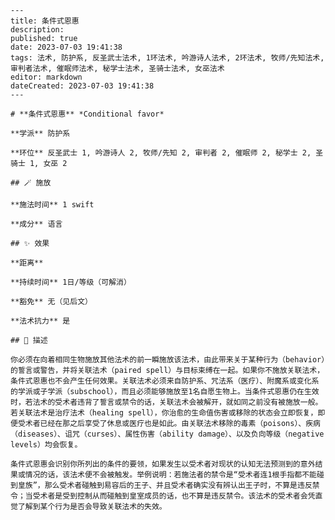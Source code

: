 
    ---
    title: 条件式恩惠
    description: 
    published: true
    date: 2023-07-03 19:41:38
    tags: 法术, 防护系, 反圣武士法术, 1环法术, 吟游诗人法术, 2环法术, 牧师/先知法术, 审判者法术, 催眠师法术, 秘学士法术, 圣骑士法术, 女巫法术
    editor: markdown
    dateCreated: 2023-07-03 19:41:38
    ---

    # **条件式恩惠** *Conditional favor*

    **学派** 防护系 

    **环位** 反圣武士 1, 吟游诗人 2, 牧师/先知 2, 审判者 2, 催眠师 2, 秘学士 2, 圣骑士 1, 女巫 2

    ## 🪄 施放

    **施法时间** 1 swift

    **成分** 语言

    ## ✨ 效果  

    **距离**   

    **持续时间** 1日/等级（可解消） 

    **豁免** 无（见后文）

    **法术抗力** 是

    ## 📖 描述

    你必须在向着相同生物施放其他法术的前一瞬施放该法术，由此带来关于某种行为（behavior）的誓言或警告，并将关联法术（paired spell）与目标束缚在一起。如果你不施放关联法术，条件式恩惠也不会产生任何效果。关联法术必须来自防护系、咒法系（医疗）、附魔系或变化系的学派或子学派（subschool），而且必须能够施放至1名自愿生物上。当条件式恩惠仍在生效时，若法术的受术者违背了誓言或禁令的话，关联法术会被解开，就如同之前没有被施放一般。若关联法术是治疗法术（healing spell），你治愈的生命值伤害或移除的状态会立即恢复，即便受术者已经在那之后享受了休息或医疗也是如此。由关联法术移除的毒素（poisons）、疾病（diseases）、诅咒（curses）、属性伤害（ability damage）、以及负向等级（negative levels）均会恢复。

    条件式恩惠会识别你所列出的条件的要领，如果发生以受术者对现状的认知无法预测到的意外结果或情况的话，该法术便不会被触发。举例说明：若施法者的禁令是“受术者连1根手指都不能碰到皇族”，那么受术者碰触到易容后的王子、并且受术者确实没有辨认出王子时，不算是违反禁令；当受术者是受到控制从而碰触到皇室成员的话，也不算是违反禁令。该法术的受术者会凭直觉了解到某个行为是否会导致关联法术的失效。
    